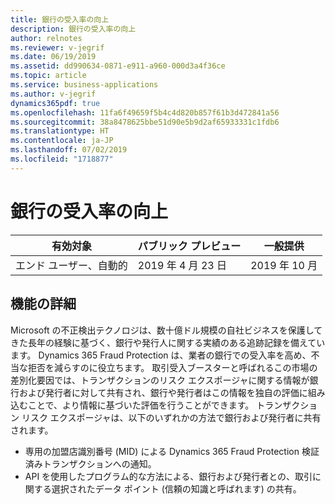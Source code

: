 ```yaml
---
title: 銀行の受入率の向上
description: 銀行の受入率の向上
author: relnotes
ms.reviewer: v-jegrif
ms.date: 06/19/2019
ms.assetid: dd990634-0871-e911-a960-000d3a4f36ce
ms.topic: article
ms.service: business-applications
ms.author: v-jegrif
dynamics365pdf: true
ms.openlocfilehash: 11fa6f49659f5b4c4d820b857f61b3d472841a56
ms.sourcegitcommit: 38a8478625bbe51d90e5b9d2af65933331c1fdb6
ms.translationtype: HT
ms.contentlocale: ja-JP
ms.lasthandoff: 07/02/2019
ms.locfileid: "1718877"
---
```

# <a name="boost-bank-acceptance-rates"></a>銀行の受入率の向上


| 有効対象    |  パブリック プレビュー | 一般提供 | 
| ---------- | ---------- |---------- |
|エンド ユーザー、自動的|2019 年 4 月 23 日| 2019 年 10 月|






## <a name="feature-details"></a>機能の詳細
<!--feature detail start -->
Microsoft の不正検出テクノロジは、数十億ドル規模の自社ビジネスを保護してきた長年の経験に基づく、銀行や発行人に関する実績のある追跡記録を備えています。 Dynamics 365 Fraud Protection は、業者の銀行での受入率を高め、不当な拒否を減らすのに役立ちます。 取引受入ブースターと呼ばれるこの市場の差別化要因では、トランザクションのリスク エクスポージャに関する情報が銀行および発行者に対して共有され、銀行や発行者はこの情報を独自の評価に組み込むことで、より情報に基づいた評価を行うことができます。 トランザクション リスク エクスポージャは、以下のいずれかの方法で銀行および発行者に共有されます。

- 専用の加盟店識別番号 (MID) による Dynamics 365 Fraud Protection 検証済みトランザクションへの通知。
- API を使用したプログラム的な方法による、銀行および発行者との、取引に関する選択されたデータ ポイント (信頼の知識と呼ばれます) の共有。
<!--feature detail end -->










